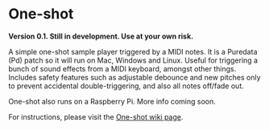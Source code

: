 # One-shot

**Version 0.1. Still in development. Use at your own risk.**

A simple one-shot sample player triggered by a MIDI notes. It is a Puredata (Pd) patch so it will run on Mac, Windows and Linux. Useful for triggering a bunch of sound effects from a MIDI keyboard, amongst other things. Includes safety features such as adjustable debounce and new pitches only to prevent accidental double-triggering, and also all notes off/fade out.

One-shot also runs on a Raspberry Pi. More info coming soon.

For instructions, please visit the [One-shot wiki page](https://github.com/making-sound/One-shot/wiki).
